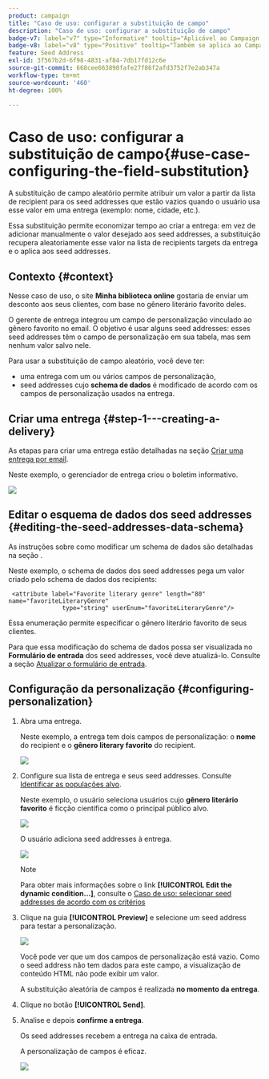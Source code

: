 ```yaml
---
product: campaign
title: "Caso de uso: configurar a substituição de campo"
description: "Caso de uso: configurar a substituição de campo"
badge-v7: label="v7" type="Informative" tooltip="Aplicável ao Campaign Classic v7"
badge-v8: label="v8" type="Positive" tooltip="Também se aplica ao Campaign v8"
feature: Seed Address
exl-id: 3f567b2d-6f98-4831-af84-7db17fd12c6e
source-git-commit: 668cee663890fafe27f86f2afd3752f7e2ab347a
workflow-type: tm+mt
source-wordcount: '460'
ht-degree: 100%

---
```


# Caso de uso: configurar a substituição de campo{#use-case-configuring-the-field-substitution}



A substituição de campo aleatório permite atribuir um valor a partir da lista de recipient para os seed addresses que estão vazios quando o usuário usa esse valor em uma entrega (exemplo: nome, cidade, etc.).

Essa substituição permite economizar tempo ao criar a entrega: em vez de adicionar manualmente o valor desejado aos seed addresses, a substituição recupera aleatoriamente esse valor na lista de recipients targets da entrega e o aplica aos seed addresses.

## Contexto {#context}

Nesse caso de uso, o site **Minha biblioteca online** gostaria de enviar um desconto aos seus clientes, com base no gênero literário favorito deles.

O gerente de entrega integrou um campo de personalização vinculado ao gênero favorito no email. O objetivo é usar alguns seed addresses: esses seed addresses têm o campo de personalização em sua tabela, mas sem nenhum valor salvo nele.

Para usar a substituição de campo aleatório, você deve ter:

* uma entrega com um ou vários campos de personalização,
* seed addresses cujo **schema de dados** é modificado de acordo com os campos de personalização usados na entrega.

## Criar uma entrega {#step-1---creating-a-delivery}

As etapas para criar uma entrega estão detalhadas na seção [Criar uma entrega por email](creating-an-email-delivery.md).

Neste exemplo, o gerenciador de entrega criou o boletim informativo.

![](assets/dlv_seeds_usecase_24.png)

## Editar o esquema de dados dos seed addresses {#editing-the-seed-addresses-data-schema}

As instruções sobre como modificar um schema de dados são detalhadas na seção .

Neste exemplo, o schema de dados dos seed addresses pega um valor criado pelo schema de dados dos recipients:

```
 <attribute label="Favorite literary genre" length="80" name="favoriteLiteraryGenre"
               type="string" userEnum="favoriteLiteraryGenre"/>
```

Essa enumeração permite especificar o gênero literário favorito de seus clientes.

Para que essa modificação do schema de dados possa ser visualizada no **Formulário de entrada** dos seed addresses, você deve atualizá-lo. Consulte a seção [Atualizar o formulário de entrada](use-case-selecting-seed-addresses-on-criteria.md#updating-the-input-form).

## Configuração da personalização {#configuring-personalization}

1. Abra uma entrega.

   Neste exemplo, a entrega tem dois campos de personalização: o **nome** do recipient e o **gênero literary favorito** do recipient.

   ![](assets/dlv_seeds_usecase_25.png)

1. Configure sua lista de entrega e seus seed addresses. Consulte [Identificar as populações alvo](steps-defining-the-target-population.md).

   Neste exemplo, o usuário seleciona usuários cujo **gênero literário favorito** é ficção científica como o principal público alvo.

   ![](assets/dlv_seeds_usecase_26.png)

   O usuário adiciona seed addresses à entrega.

   ![](assets/dlv_seeds_usecase_27.png)

   >[!NOTE]
   >
   >Para obter mais informações sobre o link **[!UICONTROL Edit the dynamic condition...]**, consulte o [Caso de uso: selecionar seed addresses de acordo com os critérios](use-case-selecting-seed-addresses-on-criteria.md)

1. Clique na guia **[!UICONTROL Preview]** e selecione um seed address para testar a personalização.

   ![](assets/dlv_seeds_usecase_28.png)

   Você pode ver que um dos campos de personalização está vazio. Como o seed address não tem dados para este campo, a visualização de conteúdo HTML não pode exibir um valor.

   A substituição aleatória de campos é realizada **no momento da entrega**.

1. Clique no botão **[!UICONTROL Send]**.
1. Analise e depois **confirme a entrega**.

   Os seed addresses recebem a entrega na caixa de entrada.

   A personalização de campos é eficaz.

   ![](assets/dlv_seeds_usecase_08.png)

